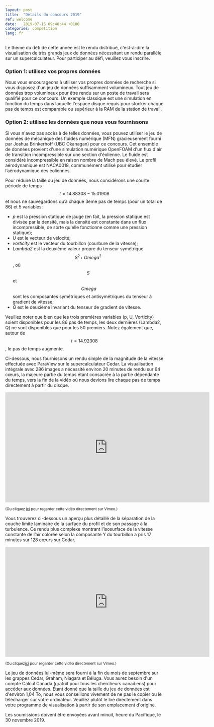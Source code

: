 ```yaml
---
layout: post
title:  "Détails du concours 2019"
ref: welcome
date:   2019-07-15 09:48:44 +0100
categories: competition
lang: fr
---
```


Le thème du défi de cette année est le rendu distribué, c'est-à-dire la visualisation de très grands jeux
de données nécessitant un rendu parallèle sur un supercalculateur. Pour participer au défi, veuillez vous
inscrire.

### Option 1: utilisez vos propres données

Nous vous encourageons à utiliser vos propres données de recherche si vous disposez d'un jeu de données
suffisamment volumineux. Tout jeu de données trop volumineux pour être rendu sur un poste de travail sera
qualifié pour ce concours. Un exemple classique est une simulation en fonction du temps dans laquelle
l'espace disque requis pour stocker chaque pas de temps est comparable ou supérieur à la RAM de la
station de travail.

### Option 2: utilisez les données que nous vous fournissons

Si vous n'avez pas accès à de telles données, vous pouvez utiliser le jeu de données de mécanique des
fluides numérique (MFN) gracieusement fourni par Joshua Brinkerhoff (UBC Okanagan) pour ce concours. Cet
ensemble de données provient d'une simulation numérique OpenFOAM d'un flux d'air de transition
incompressible sur une section d'éolienne. Le fluide est considéré incompressible en raison nombre de
Mach peu élevé. Le profil aérodynamique est NACA0018, communément utilisé pour étudier l’aérodynamique
des éoliennes.

Pour réduire la taille du jeu de données, nous considérons une courte période de temps
$$t=14.88308-15.01908$$ et nous ne sauvegardons qu’à chaque 3eme pas de temps (pour un total de 86) et 5
variables:

- *p* est la pression statique de jauge (en fait, la pression statique est divisée par la densité, mais
  la densité est constante dans un flux incompressible, de sorte qu'elle fonctionne comme une pression
  statique);
- *U* est le vecteur de vélocité;
- *vorticity* est le vecteur du tourbillon (courbure de la vitesse);
- *Lambda2* est la deuxième valeur propre du tenseur symétrique $$ S ^ 2 + \ Omega ^ 2 $$, où $$ S $$ et
  $$ \ Omega $$ sont les composantes symétriques et antisymétriques du tenseur à gradient de vitesse;
- *Q* est le deuxième invariant du tenseur de gradient de vitesse.

Veuillez noter que bien que les trois premières variables (p, U, Vorticity) soient disponibles pour les
86 pas de temps, les deux dernières (Lambda2, Q) ne sont disponibles que pour les 50 premiers. Notez
également que, autour de $$ t = 14.92308 $$, le pas de temps augmente.

Ci-dessous, nous fournissons un rendu simple de la magnitude de la vitesse effectuée avec ParaView sur le
supercalculateur Cedar. La visualisation intégrale avec 286 images a nécessité environ 20 minutes de
rendu sur 64 cœurs, la majeure partie du temps étant consacrée à la partie dépendante du temps, vers la
fin de la vidéo où nous devions lire chaque pas de temps directement à partir du disque.

<div class="flex-video">
	<iframe width="650" height="350" src="https://player.vimeo.com/video/353444320" frameborder="0"
	allow="accelerometer; autoplay; encrypted-media; gyroscope; picture-in-picture"
	allowFullScreen mozallowfullscreen webkitAllowFullScreen></iframe>
</div>

<sup>(Ou cliquez <a href="https://vimeo.com/353444320" target="_blank">ici</a> pour regarder cette vidéo
directement sur Vimeo.)</sup>

Vous trouverez ci-dessous un aperçu plus détaillé de la séparation de la couche limite laminaire de la
surface du profil et de son passage à la turbulence. Ce rendu plus complexe montrant l’isosurface de la
vitesse constante de l’air colorée selon la composante Y du tourbillon a pris 17 minutes sur 128 cœurs
sur Cedar.

<div class="flex-video">
	<iframe width="650" height="350" src="https://player.vimeo.com/video/354038712" frameborder="0"
	allow="accelerometer; autoplay; encrypted-media; gyroscope; picture-in-picture"
	allowFullScreen mozallowfullscreen webkitAllowFullScreen></iframe>
</div>

<sup>(Ou cliquez<a href="https://vimeo.com/354038712" target="_blank">ici</a> pour regarder cette vidéo
directement sur Vimeo.)</sup>

Le jeu de données lui-même sera fourni à la fin du mois de septembre sur les grappes Cedar, Graham,
Niagara et Béluga. Vous aurez besoin d'un compte Calcul Canada (gratuit pour tous les chercheurs
canadiens) pour accéder aux données. Étant donné que la taille du jeu de données est d'environ 1,04 To,
nous vous conseillons vivement de ne pas le copier ou le télécharger sur votre ordinateur. Veuillez
plutôt le lire directement dans votre programme de visualisation à partir de son emplacement d'origine.

Les soumissions doivent être envoyées avant minuit, heure du Pacifique, le 30 novembre 2019.
